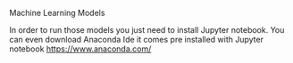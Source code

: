 Machine Learning Models

In order to run those models you just need to install Jupyter notebook.
You can even download Anaconda Ide it comes pre installed with Jupyter notebook
https://www.anaconda.com/
